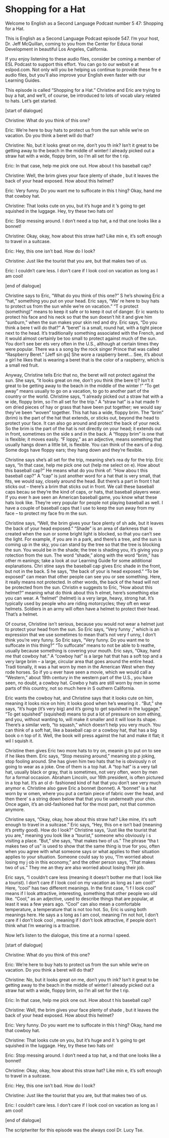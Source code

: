 # Shopping for a Hat

Welcome to English as a Second Language Podcast number 5 47: Shopping for a Hat.

This is English as a Second Language Podcast episode 547.  I’m your host, Dr. Jeff McQuillan, coming to you from the Center for Educa tional Development in beautiful Los Angeles, California.

If you enjoy listening to these audio files, consider be coming a member of ESL Podcast to support this effort.  You can go to our websit e at eslpod.com.  Not only will you be helping us continue to provide these fre e audio files, but you’ll also improve your English even faster with our Learning Guides.

This episode is called “Shopping for a Hat.”  Christine and Eric are trying to buy a hat, and we’ll, of course, be introduced to lots of vocab ulary related to hats.  Let’s get started.

[start of dialogue]

Christine:  What do you think of this one?

Eric:  We’re here to buy hats to protect us from the sun while we’re on vacation. Do you think a beret will do that?

Christine:  No, but it looks great on me, don’t you th ink?  Isn’t it great to be getting away to the beach in the middle of winter!  I  already picked out a straw hat with a wide, floppy brim, so I’m all set for the t rip.

Eric:  In that case, help me pick one out.  How about t his baseball cap?

Christine:  Well, the brim gives your face plenty of shade , but it leaves the back of your head exposed.  How about this helmet?

Eric:  Very funny.  Do you want me to suffocate in this t hing?  Okay, hand me that cowboy hat.

Christine:  That looks cute on you, but it’s huge and it ’s going to get squished in the luggage.  Hey, try these two hats on!

Eric:  Stop messing around.  I don’t need a top hat, a nd that one looks like a bonnet!

 Christine:  Okay, okay, how about this straw hat?  Like min e, it’s soft enough to travel in a suitcase.

Eric:  Hey, this one isn’t bad.  How do I look?

Christine:  Just like the tourist that you are, but that makes two of us.

Eric:  I couldn’t care less.  I don’t care if I look cool on vacation as long as I am cool!

[end of dialogue]

Christine says to Eric, “What do you think of this one?”  S he’s showing Eric a “hat,” something you put on your head.  Eric says, “We’ re here to buy hats to protect us from the sun while we’re on vacation.”  “T o protect (something)” means to keep it safe or to keep it out of danger.  Er ic wants to protect his face and his neck so that the sun doesn’t hit it and give him “sunburn,” when the sun makes your skin red and dry.  Eric says, “Do you think a bere t will do that?”  A “beret” is a small, round hat, with a tight piece next  to the head.  It’s traditionally something associated with the French, and it would almost  certainly be too small to protect against much of the sun.  You don’t see ber ets very often in the U.S., although at certain times they were popular.  There wa s a song by the rock singer Prince that was called “Raspberry Beret.”  [Jeff sin gs]  She wore a raspberry beret... See, it’s about a girl he likes that is wearing a beret  that is the color of a raspberry, which is a small red fruit.

Anyway, Christine tells Eric that no, the beret will not  protect against the sun. She says, “it looks great on me, don’t you think (the bere t)?  Isn’t it great to be getting away to the beach in the middle of the winter !”  “To get away” means usually to go on a vacation, to go to another part of the country or the world. Christine says, “I already picked out a straw hat with a w ide, floppy brim, so I’m all set for the trip.”  A “straw hat” is a hat made fr om dried pieces of hay or grass that have been put together; we would say they’ve been “woven” together.  This hat has a wide, floppy brim.  The “brim” (brim) is the part of the hat that extends, or sticks out, beyond the head to protect your face.  It can  also go around and protect the back of your neck.  So the brim is the part of  the hat is not directly on your head; it extends out in front, sometimes on the side s and in the back.  A “floppy brim” is one that is flexible; it moves easily.  “F loppy,” as an adjective, means something that usually hangs down a little bit, is flexible.  You can think of the ears of a dog.  Some dogs have floppy ears; they hang  down and they’re flexible.

 Christine says she’s all set for the trip, meaning she’s rea dy for the trip.  Eric says, “In that case, help me pick one out (help me select on e).  How about this baseball cap?”  He means what do you think of: “How abou t this baseball cap?” A “cap” is just another word for a hat that is very small,  that fits, we would say, closely around the head.  But there’s a part in front t hat sticks out – there’s a brim that sticks out in front.  We call these baseball caps becau se they’re the kind of caps, or hats, that baseball players wear.  If you ever h ave seen an American baseball game, you know what these hats look like.  They’re  very popular for people not playing baseball as well.  I have a couple of  baseball caps that I use to keep the sun away from my face – to protect my face fro m the sun.

Christine says, “Well, the brim gives your face plenty of sh ade, but it leaves the back of your head exposed.”  “Shade” is an area of darkness that is created when the sun or some bright light is blocked, so that you  can’t see the light.  For example, if you are in a park, and there’s a tree, and  the sun is coming up in the sky, you can stand by the tree so that the tree is blocking the sun.  You would be in the shade; the tree is shading you, it’s giving you p rotection from the sun.  The word “shade,” along with the word “brim,” has other m eanings; take a look at our Learning Guide for some additional explanations.  Chri stine says the baseball cap gives Eric shade in the front, but not in the back.  S he says, “the back of your is head exposed.”  “To be exposed” can mean that other people can see you or see something.  Here, it really means not protected.  In  other words, the back of the head will not be protected from the sun.  Christin e suggests to Eric, “How about this helmet?” meaning what do think about this h elmet, here’s something else you can wear.  A “helmet” (helmet) is a very large,  heavy, strong hat.  It’s typically used by people who are riding motorcycles; they oft en wear helmets. Soldiers in an army will often have a helmet to protect  their head.  That’s a helmet.

Of course, Christine isn’t serious, because you would not wear a helmet just to protect your head from the sun.  So Eric says, “Very funny ,” which is an expression that we use sometimes to mean that’s not very f unny, I don’t think you’re very funny.  So Eric says, “Very funny.  Do you want me to suffocate in this thing?”  “To suffocate” means to not be able to b reathe, usually because something is covering your mouth.  Eric says, “Okay, hand me that cowboy hat.” A “cowboy hat” is a large hat that has a soft top and a very large brim – a large, circular area that goes around the entire head.  Tradi tionally, it was a hat worn by men in the American West when they rode horses.  So if yo u ever have seen a movie, which we would call a “Western,” about 19th century in the western part of the U.S., you have seen, no doubt, a cowboy hat.  Cowbo y hats are still worn by men in some parts of this country, not so much here in S outhern California.

 Eric wants the cowboy hat, and Christine says that it looks cute on him, meaning it looks nice on him; it looks good when he’s wearing it .  “But,” she says, “it’s huge (it’s very big) and it’s going to get squished in the luggage.”  “To get squished” (squished) means to put a lot of pressure on som ething, and you, without wanting to, will make it smaller and it will lose its shape.  There’s a similar verb, “to squash,” which doesn’t help you very much.  You  can think of a soft hat, like a baseball cap or a cowboy hat, that has a big book o n top of it.  Well, the book will press against the hat and make it flat; it wil l squish it.

Christine then gives Eric two more hats to try on, meanin g to put on to see if he likes them.  Eric says, “Stop messing around,” meaning sto p joking, stop fooling around.  She has given him two hats that he is obviously n ot going to wear as a joke.  One of them is a top hat.  A “top hat” is a very tall hat, usually black or gray, that is sometimes, not very often, worn by men for a  formal occasion. Abraham Lincoln, our 16th president, is often pictured in a top hat.  It’s an ol d- fashioned kind of hat that you don’t see very much anymor e.  Christine also gave Eric a bonnet (bonnet).  A “bonnet” is a hat worn by w omen, where you put a certain piece of fabric over the head, and then there’ s a string down below that that you tie underneath your chin.  Once again, it’s an  old-fashioned hat for the most part, not that common anymore.

Christine says, “Okay, okay, how about this straw hat?  Like  mine, it’s soft enough to travel in a suitcase.”  Eric says, “Hey, this on e isn’t bad (meaning it’s pretty good).  How do I look?”  Christine says, “Just like the tourist that you are,” meaning you look like a “tourist,” someone who obviously i s visiting a place. “But,” she says, “that makes two of us.”  The phrase “tha t makes two of us” is used to show that the same thing is true for you, often when you agree with what someone says or what applies to their situation applies to your situation. Someone could say to you, “I’m worried about losing my j ob in this economy,” and the other person says, “That makes two of us.”  They me an they are also worried about losing their job.

Eric says, “I couldn’t care less (meaning it doesn’t bother me that I look like a tourist).  I don’t care if I look cool on my vacation as long as I am  cool!”  Here, “cool” has two different meanings.  In the first case, “i f I look cool” means if I look attractive, interesting, something that other people wo uld like.  “Cool,” as an adjective, used to describe things that are popular, at least it was a few years ago.  “Cool” can also mean a comfortable temperature, a temperature that is not too hot.  So, Eric is using both meanings here.  He says a s long as I am cool, meaning I’m not hot, I don’t care if I don’t look cool , meaning if I don’t look attractive, if people don’t think what I’m wearing is a ttractive.

 Now let’s listen to the dialogue, this time at a norma l speed.

[start of dialogue]

Christine:  What do you think of this one?

Eric:  We’re here to buy hats to protect us from the sun while we’re on vacation. Do you think a beret will do that?

Christine:  No, but it looks great on me, don’t you th ink?  Isn’t it great to be getting away to the beach in the middle of winter!  I  already picked out a straw hat with a wide, floppy brim, so I’m all set for the t rip.

Eric:  In that case, help me pick one out.  How about t his baseball cap?

Christine:  Well, the brim gives your face plenty of shade , but it leaves the back of your head exposed.  How about this helmet?

Eric:  Very funny.  Do you want me to suffocate in this t hing?  Okay, hand me that cowboy hat.

Christine:  That looks cute on you, but it’s huge and it ’s going to get squished in the luggage.  Hey, try these two hats on!

Eric:  Stop messing around.  I don’t need a top hat, a nd that one looks like a bonnet!

Christine:  Okay, okay, how about this straw hat?  Like min e, it’s soft enough to travel in a suitcase.

Eric:  Hey, this one isn’t bad.  How do I look?

Christine:  Just like the tourist that you are, but that makes two of us.

Eric:  I couldn’t care less.  I don’t care if I look cool on vacation as long as I am cool!

[end of dialogue]

The scriptwriter for this episode was the always cool Dr. Lucy Tse.





